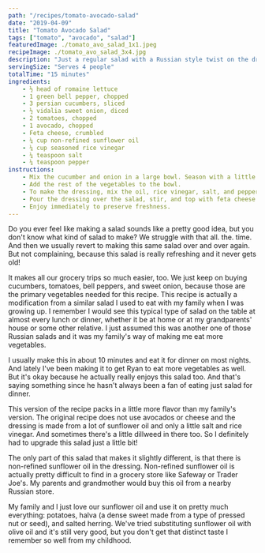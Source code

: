 ```yaml
---
path: "/recipes/tomato-avocado-salad"
date: "2019-04-09"
title: "Tomato Avocado Salad"
tags: ["tomato", "avocado", "salad"]
featuredImage: ./tomato_avo_salad_1x1.jpeg
recipeImage: ./tomato_avo_salad_3x4.jpg
description: "Just a regular salad with a Russian style twist on the dressing. Great as a starter or a meal."
servingSize: "Serves 4 people"
totalTime: "15 minutes"
ingredients:
    - ½ head of romaine lettuce
    - 1 green bell pepper, chopped
    - 3 persian cucumbers, sliced
    - ½ vidalia sweet onion, diced
    - 2 tomatoes, chopped
    - 1 avocado, chopped
    - Feta cheese, crumbled
    - ¼ cup non-refined sunflower oil
    - ¼ cup seasoned rice vinegar 
    - ¼ teaspoon salt
    - ¼ teaspoon pepper
instructions:
    - Mix the cucumber and onion in a large bowl. Season with a little salt. It is especially important to salt the cucumbers separately from the dressing, since they will absorb that saltiness and improve the flavor of the salad. 
    - Add the rest of the vegetables to the bowl.
    - To make the dressing, mix the oil, rice vinegar, salt, and pepper, and pour over the vegetables. If you don’t have sunflower oil, you can always use olive oil as a replacement. 
    - Pour the dressing over the salad, stir, and top with feta cheese. 
    - Enjoy immediately to preserve freshness.
---
```

Do you ever feel like making a salad sounds like a pretty good idea, but you don't know what kind of salad to make? We struggle with that all. the. time. And then we usually revert to making this same salad over and over again. But not complaining, because this salad is really refreshing and it never gets old!

It makes all our grocery trips so much easier, too. We just keep on buying cucumbers, tomatoes, bell peppers, and sweet onion, because those are the primary vegetables needed for this recipe.
This recipe is actually a modification from a similar salad I used to eat with my family when I was growing up. I remember I would see this typical type of salad on the table at almost every lunch or dinner, whether it be at home or at my grandparents' house or some other relative. I just assumed this was another one of those Russian salads and it was my family's way of making me eat more vegetables.

I usually make this in about 10 minutes and eat it for dinner on most nights. And lately I've been making it to get Ryan to eat more vegetables as well. But it's okay because he actually really enjoys this salad too. And that's saying something since he hasn't always been a fan of eating just salad for dinner.

This version of the recipe packs in a little more flavor than my family's version. The original recipe does not use avocados or cheese and the dressing is made from a lot of sunflower oil and only a little salt and rice vinegar. And sometimes there's a little dillweed in there too. So I definitely had to upgrade this salad just a little bit!

The only part of this salad that makes it slightly different, is that there is non-refined sunflower oil in the dressing. Non-refined sunflower oil is actually pretty difficult to find in a grocery store like Safeway or Trader Joe's. My parents and grandmother would buy this oil from a nearby Russian store.

My family and I just love our sunflower oil and use it on pretty much everything: potatoes, halva (a dense sweet made from a type of pressed nut or seed), and salted herring. We've tried substituting sunflower oil with olive oil and it's still very good, but you don't get that distinct taste I remember so well from my childhood.
